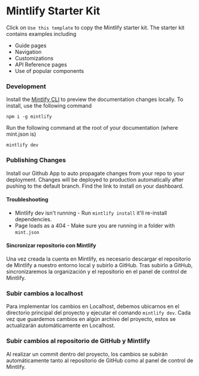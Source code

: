 # Mintlify Starter Kit

Click on `Use this template` to copy the Mintlify starter kit. The starter kit contains examples including

- Guide pages
- Navigation
- Customizations
- API Reference pages
- Use of popular components

### Development

Install the [Mintlify CLI](https://www.npmjs.com/package/mintlify) to preview the documentation changes locally. To install, use the following command

```
npm i -g mintlify
```

Run the following command at the root of your documentation (where mint.json is)

```
mintlify dev
```

### Publishing Changes

Install our Github App to auto propagate changes from your repo to your deployment. Changes will be deployed to production automatically after pushing to the default branch. Find the link to install on your dashboard. 

#### Troubleshooting

- Mintlify dev isn't running - Run `mintlify install` it'll re-install dependencies.
- Page loads as a 404 - Make sure you are running in a folder with `mint.json`


#### Sincronizar repositorio con Mintlify 

Una vez creada la cuenta en Mintlify, es necesario descargar el repositorio de Mintlify a nuestro entorno local y subirlo a GitHub. Tras subirlo a GitHub, sincronizaremos la organización y el repositorio en el panel de control de Mintlify.

### Subir cambios a localhost

Para implementar los cambios en Localhost, debemos ubicarnos en el directorio principal del proyecto y ejecutar el comando `mintlify dev`. Cada vez que guardemos cambios en algún archivo del proyecto, estos se actualizarán automáticamente en Localhost.

### Subir cambios al repositorio de GitHub y Mintlify

Al realizar un commit dentro del proyecto, los cambios se subirán automáticamente tanto al repositorio de GitHub como al panel de control de Mintlify.